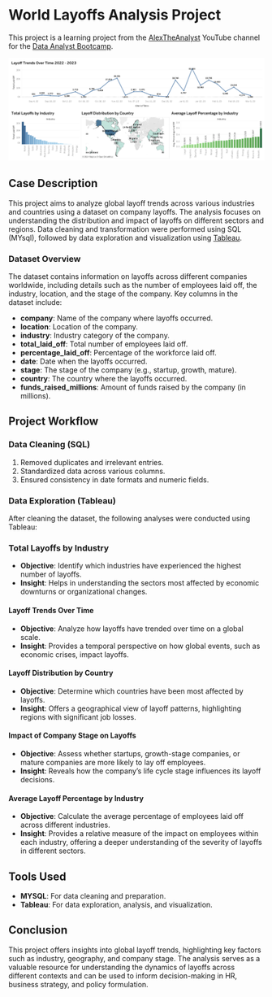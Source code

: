 # World Layoffs Analysis Project
This project is a learning project from the [AlexTheAnalyst](https://github.com/AlexTheAnalyst)  YouTube channel for the [Data Analyst Bootcamp](https://www.youtube.com/watch?v=4UltKCnnnTA&list=PLUaB-1hjhk8FE_XZ87vPPSfHqb6OcM0cF&index=20).


![tableau](https://github.com/Athari22/World-layoffs-project/blob/main/Dashboard%201.png)
## Case Description
This project aims to analyze global layoff trends across various industries and countries using a dataset on company layoffs. The analysis focuses on understanding the distribution and impact of layoffs on different sectors and regions. Data cleaning and transformation were performed using SQL (MYsql), followed by data exploration and visualization using [Tableau](https://public.tableau.com/app/profile/athari.k/vizzes).

### Dataset Overview
The dataset contains information on layoffs across different companies worldwide, including details such as the number of employees laid off, the industry, location, and the stage of the company. Key columns in the dataset include:

- **company**: Name of the company where layoffs occurred.
- **location**: Location of the company.
- **industry**: Industry category of the company.
- **total_laid_off**: Total number of employees laid off.
- **percentage_laid_off**: Percentage of the workforce laid off.
- **date**: Date when the layoffs occurred.
- **stage**: The stage of the company (e.g., startup, growth, mature).
- **country**: The country where the layoffs occurred.
- **funds_raised_millions**: Amount of funds raised by the company (in millions).


## Project Workflow

### Data Cleaning (SQL)
1. Removed duplicates and irrelevant entries.
2. Standardized data across various columns.
3. Ensured consistency in date formats and numeric fields.

### Data Exploration (Tableau)
After cleaning the dataset, the following analyses were conducted using Tableau:

### Total Layoffs by Industry

- **Objective**: Identify which industries have experienced the highest number of layoffs.
- **Insight**: Helps in understanding the sectors most affected by economic downturns or organizational changes.

#### Layoff Trends Over Time

- **Objective**: Analyze how layoffs have trended over time on a global scale.
- **Insight**: Provides a temporal perspective on how global events, such as economic crises, impact layoffs.

#### Layoff Distribution by Country

- **Objective**: Determine which countries have been most affected by layoffs.
- **Insight**: Offers a geographical view of layoff patterns, highlighting regions with significant job losses.

#### Impact of Company Stage on Layoffs

- **Objective**: Assess whether startups, growth-stage companies, or mature companies are more likely to lay off employees.
- **Insight**: Reveals how the company’s life cycle stage influences its layoff decisions.


#### Average Layoff Percentage by Industry

- **Objective**: Calculate the average percentage of employees laid off across different industries.
- **Insight**: Provides a relative measure of the impact on employees within each industry, offering a deeper understanding of the severity of layoffs in different sectors.

## Tools Used
- **MYSQL**: For data cleaning and preparation.
- **Tableau**: For data exploration, analysis, and visualization.

## Conclusion
This project offers insights into global layoff trends, highlighting key factors such as industry, geography, and company stage. The analysis serves as a valuable resource for understanding the dynamics of layoffs across different contexts and can be used to inform decision-making in HR, business strategy, and policy formulation.

